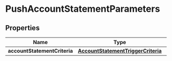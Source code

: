 
# PushAccountStatementParameters

## Properties
Name | Type | Description | Notes
------------ | ------------- | ------------- | -------------
**accountStatementCriteria** | [**AccountStatementTriggerCriteria**](AccountStatementTriggerCriteria.md) |  | 



